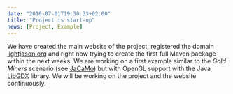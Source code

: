 ```yaml
---
date: "2016-07-01T19:30:33+02:00"
title: "Project is start-up"
news: [Project, Example]
---
```

We have created the main website of the project, registered the domain [lightjason.org](http://lightjason.org) <!--more--> and right now trying to create the first full Maven package within the next weeks. We are working on a first example similar to the _Gold Miners_ scenario (see [JaCaMo](http://jacamo.sourceforge.net/tutorial/gold-miners/)) but with OpenGL support with the Java [LibGDX](https://libgdx.badlogicgames.com/) library. We will be working on the project and the website continuously.

